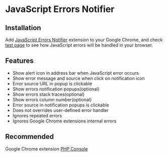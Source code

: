 JavaScript Errors Notifier
==========================

## Installation

Add [JavaScript Errors Notifier](https://chrome.google.com/webstore/detail/javascript-errors-notifie/jafmfknfnkoekkdocjiaipcnmkklaajd) extension to your Google Chrome, and check [test page](http://php-console.com/instance/examples/#handle_javascript_errors) to see how JavaScript errors will be handled in your browser.

## Features

* Show alert icon in address bar when JavaScript error occurs 
* Show error message and source when click on notification icon
* Error source URL in popup is clickable
* Show errors notification popups(optional)
* Show errors stack traces(optional)
* Show errors column number(optional)
* Error source in notification popups is clickable
* Does not overrides user-defined error handler
* Ignores repeated errors
* Ignores Google Chrome extensions internal errors

## Recommended

Google Chrome extension [PHP Console](http://php-console.com)
